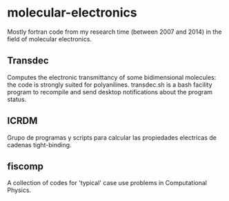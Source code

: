 # molecular-electronics
Mostly fortran code from my research time (between 2007 and 2014) in the field of molecular electronics.

## Transdec
Computes the electronic transmittancy of some bidimensional molecules: the code is strongly suited for polyanilines.
transdec.sh is a bash facility program to recompile and send desktop notifications about the program status.

## ICRDM
Grupo de programas y scripts para calcular las propiedades electricas de cadenas tight-binding.	

## fiscomp
A collection of codes for 'typical' case use problems in Computational Physics.
